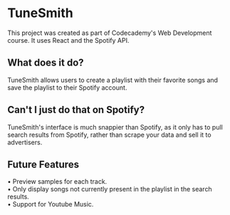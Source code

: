 # TuneSmith

This project was created as part of Codecademy's Web Development course. It uses React and the Spotify API.

## What does it do?

TuneSmith allows users to create a playlist with their favorite songs and save the playlist to their Spotify account.

## Can't I just do that on Spotify?

TuneSmith's interface is much snappier than Spotify, as it only has to pull search results from Spotify, rather than scrape your data and sell it to advertisers.

## Future Features

• Preview samples for each track.  
• Only display songs not currently present in the playlist in the search results.  
• Support for Youtube Music.
